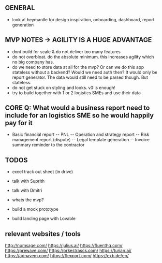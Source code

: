 ## GENERAL

- look at heymantle for design inspiration, onboarding, dashboard, report generation

## MVP NOTES -> AGILITY IS A HUGE ADVANTAGE

- dont build for scale & do not deliver too many features
- do not overbloat. do the absolute minimum. this increases agility which no big company has.
- do we need to store data at all for the mvp? Or can we do this app stateless without a backend? Would we need auth then? It would only be report generator. The data would still need to be parsed though. But stateless.
- do not get stuck on styling and looks. v0 is enough!
- try to build together with 1 or 2 logistics SMEs and use their data

## CORE Q: What would a business report need to include for an logistics SME so he would happily pay for it

- Basic financial report
  -- PNL
  -- Operation and strategy report
  -- Risk management report (dispute)
  -- Legal template generation
  -- Invoice summary reminder to the contractor

## TODOS

- excel track out sheet (in drive)
- talk with Suprith
- talk with Dmitri
- whats the mvp?

- build a mock prototype
- build landing page with Lovable

## relevant websites / tools

http://numsage.com/
https://julius.ai/
https://fluenthq.com/
https://prewave.com/
https://orkestrascs.com/
https://turian.ai/
https://adnavem.com/
https://flexport.com/
https://exb.de/en/
